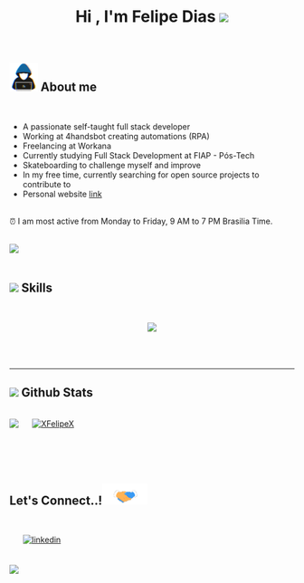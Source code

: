 
<h1 align="center"><b>Hi , I'm Felipe Dias </b><img src="https://media.giphy.com/media/hvRJCLFzcasrR4ia7z/giphy.gif" width="35"></h1>

<br>
	

## <img src="files/gifs/about_me.gif" style="width: 50px;" /> **About me**


<br>

- A passionate self-taught full stack developer
- Working at 4handsbot creating automations (RPA)
- Freelancing at Workana
- Currently studying Full Stack Development at FIAP - Pós-Tech
- Skateboarding to challenge myself and improve
- In my free time, currently searching for open source projects to contribute to
- Personal website [link](https://www.felipecode.com.br)

<br>
⏰ I am most active from Monday to Friday, 9 AM to 7 PM Brasilia Time.
<br><br>

<img src="https://user-images.githubusercontent.com/73097560/115834477-dbab4500-a447-11eb-908a-139a6edaec5c.gif"><br><br>

## <img src="https://media2.giphy.com/media/QssGEmpkyEOhBCb7e1/giphy.gif?cid=ecf05e47a0n3gi1bfqntqmob8g9aid1oyj2wr3ds3mg700bl&rid=giphy.gif" width ="25"><b> Skills</b>
<br>

<p align="center">
  <a href="https://skillicons.dev">
    <img src="https://skillicons.dev/icons?i=vim,bash,powershell,gcp,git,aws,css,discord,docker,postgres,pug,express,figma,firebase,sqlite,github,html,java,php,js,linux,md,materialui,nginx,mongodb,mysql,nodejs,postman,py,react,redux,tailwind,ts,vscode,kubernetes,bootstrap,eclipse,electron,githubactions,graphql,hibernate,jest,jquery,laravel,maven,mint,notion,npm,regex,spring,styledcomponents,selenium,wordpress&perline=14" />
  </a>
</p>

<br>
<br>

-----



## <img src="https://media.giphy.com/media/iY8CRBdQXODJSCERIr/giphy.gif" width="35"><b> Github Stats </b>
<br>

<div align="left">

<a href="https://github.com/XFelipeX/">
  <img src="https://github-readme-stats.vercel.app/api?username=XFelipeX&include_all_commits=true&count_private=true&show_icons=true&line_height=20&title_color=7A7ADB&icon_color=2234AE&text_color=D3D3D3&bg_color=0,000000,130F40" width="400" style="margin-right:1.5rem;  vertical-align: top;"/><img src="https://github-readme-stats.vercel.app/api/top-langs?username=XFelipeX&show_icons=true&locale=en&layout=compact&line_height=20&title_color=7A7ADB&icon_color=2234AE&text_color=D3D3D3&bg_color=0,000000,130F40" width="375"  alt="XFelipeX"/>
</a>
</div>

<br>
<br>



<br>
<br>

## <b> Let's Connect..!</b><img src="files/gifs/handshake.gif" style="width: 80px;"></img>
<br>

<div align='left'>

<ul>


<a href="https://www.linkedin.com/in/felipe-dias-1a6302181/" target="_blank">
<img src="https://img.shields.io/badge/linkedin:  Felipe-%2300acee.svg?color=405DE6&style=for-the-badge&logo=linkedin&logoColor=white" alt=linkedin style="margin-bottom: 5px;"/>
</a>

</div>

<br>
<img src="https://user-images.githubusercontent.com/73097560/115834477-dbab4500-a447-11eb-908a-139a6edaec5c.gif">

